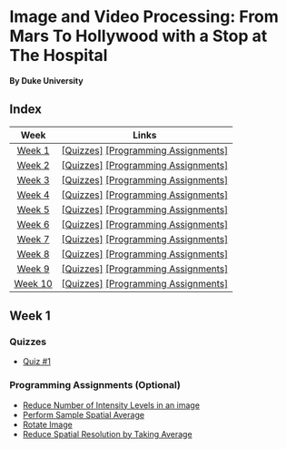 # Image and Video Processing: From Mars To Hollywood with a Stop at The Hospital
__By Duke University__

## Index
| Week | Links | 
|:----:|:-----:|
| [Week 1](#week-1) | [[Quizzes]](#quizzes)    [[Programming Assignments]](#programming-assignments-optional) |
| [Week 2]() | [[Quizzes]](#quizzes)    [[Programming Assignments]](#programming-assignments) |
| [Week 3]() | [[Quizzes]](#quizzes)    [[Programming Assignments]](#programming-assignments) |
| [Week 4]() | [[Quizzes]](#quizzes)    [[Programming Assignments]](#programming-assignments) |
| [Week 5]() | [[Quizzes]](#quizzes)    [[Programming Assignments]](#programming-assignments) |
| [Week 6]() | [[Quizzes]](#quizzes)    [[Programming Assignments]](#programming-assignments) |
| [Week 7]() | [[Quizzes]](#quizzes)    [[Programming Assignments]](#programming-assignments) |
| [Week 8]() | [[Quizzes]](#quizzes)    [[Programming Assignments]](#programming-assignments) |
| [Week 9]() | [[Quizzes]](#quizzes)    [[Programming Assignments]](#programming-assignments) |
| [Week 10]() | [[Quizzes]](#quizzes)    [[Programming Assignments]](#programming-assignments) |


## Week 1
### Quizzes
- [Quiz #1](week-1/quiz-1.md)

### Programming Assignments (Optional)
- [Reduce Number of Intensity Levels in an image](week-1/reducePixelIntensityLevels.m)
- [Perform Sample Spatial Average](week-1/spatialAverage.m)
- [Rotate Image](week-1/rotateImage.m)
- [Reduce Spatial Resolution by Taking Average](week-1/reduceImageSpatialResolution.m)
